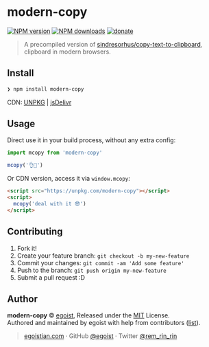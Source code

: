 # modern-copy

[![NPM version](https://img.shields.io/npm/v/modern-copy.svg?style=flat)](https://npmjs.com/package/modern-copy) [![NPM downloads](https://img.shields.io/npm/dm/modern-copy.svg?style=flat)](https://npmjs.com/package/modern-copy) [![donate](https://img.shields.io/badge/$-donate-ff69b4.svg?maxAge=2592000&style=flat)](https://github.com/egoist/donate)

> A precompiled version of [sindresorhus/copy-text-to-clipboard](https://github.com/sindresorhus/copy-text-to-clipboard), clipboard in modern browsers.

## Install

```bash
❯ npm install modern-copy
```

CDN: [UNPKG](https://unpkg.com/modern-copy/dist/) | [jsDelivr](https://cdn.jsdelivr.net/npm/modern-copy/dist/)

## Usage

Direct use it in your build process, without any extra config:

```js
import mcopy from 'modern-copy'

mcopy('👌🙋')
```

Or CDN version, access it via `window.mcopy`:

```html
<script src="https://unpkg.com/modern-copy"></script>
<script>
  mcopy('deal with it 😎')
</script>
```

## Contributing

1. Fork it!
2. Create your feature branch: `git checkout -b my-new-feature`
3. Commit your changes: `git commit -am 'Add some feature'`
4. Push to the branch: `git push origin my-new-feature`
5. Submit a pull request :D


## Author

**modern-copy** © [egoist](https://github.com/egoist), Released under the [MIT](./LICENSE) License.<br>
Authored and maintained by egoist with help from contributors ([list](https://github.com/egoist/modern-copy/contributors)).

> [egoistian.com](https://egoistian.com) · GitHub [@egoist](https://github.com/egoist) · Twitter [@rem_rin_rin](https://twitter.com/rem_rin_rin)
